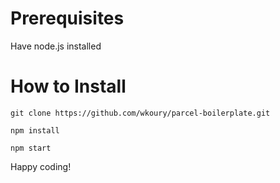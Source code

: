# Prerequisites
Have node.js installed

# How to Install
```
git clone https://github.com/wkoury/parcel-boilerplate.git

npm install

npm start
```

Happy coding!